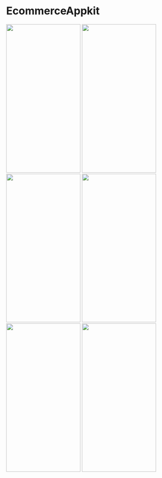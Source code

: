 # EcommerceAppkit

<img src="https://github.com/daveotengo/EcommerceAppkit/assets/30934250/90a6f462-cf9f-46b8-bae3-695f01bf54aa" width="200" height="400" />

<img src="https://github.com/daveotengo/EcommerceAppkit/assets/30934250/e6dcc6de-d909-4a09-a2b1-a3ca9d28afed" width="200" height="400" />

<img src="https://github.com/daveotengo/EcommerceAppkit/assets/30934250/1c3ffb7d-3c7c-42c5-837f-5c3fc6aa0cdf" width="200" height="400" />


<img src="https://github.com/daveotengo/EcommerceAppkit/assets/30934250/6ca269bc-4fdb-4eac-8f9b-6cca05c71ceb" width="200" height="400" />

<img src="https://github.com/daveotengo/EcommerceAppkit/assets/30934250/63f5476c-5f91-4280-bc31-a2a8d79112e3" width="200" height="400" />


<img src="https://github.com/daveotengo/EcommerceAppkit/assets/30934250/e8f32b7c-a94f-4f05-bc1b-465057f25b57" width="200" height="400" />


